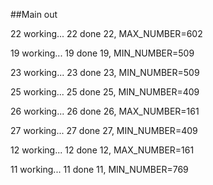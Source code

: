 ##Main out

22 working... 22 done
22, MAX_NUMBER=602

19 working... 19 done
19, MIN_NUMBER=509

23 working... 23 done
23, MIN_NUMBER=509

25 working... 25 done
25, MIN_NUMBER=409

26 working... 26 done
26, MAX_NUMBER=161

27 working... 27 done
27, MIN_NUMBER=409

12 working... 12 done
12, MAX_NUMBER=161

11 working... 11 done
11, MIN_NUMBER=769